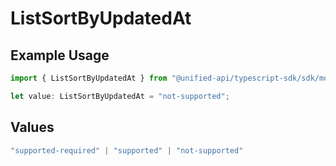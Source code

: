 # ListSortByUpdatedAt

## Example Usage

```typescript
import { ListSortByUpdatedAt } from "@unified-api/typescript-sdk/sdk/models/shared";

let value: ListSortByUpdatedAt = "not-supported";
```

## Values

```typescript
"supported-required" | "supported" | "not-supported"
```